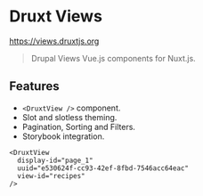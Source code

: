 # Druxt Views

https://views.druxtjs.org

> Drupal Views Vue.js components for Nuxt.js.

## Features

* `<DruxtView />` component.
* Slot and slotless theming.
* Pagination, Sorting and Filters.
* Storybook integration.

```vue
<DruxtView
  display-id="page_1"
  uuid="e530624f-cc93-42ef-8fbd-7546acc64eac"
  view-id="recipes"
/>
```

<b-card>
  <druxt-view
    display-id="page_1"
    uuid="e530624f-cc93-42ef-8fbd-7546acc64eac"
    view-id="recipes"
  />
</b-card>
